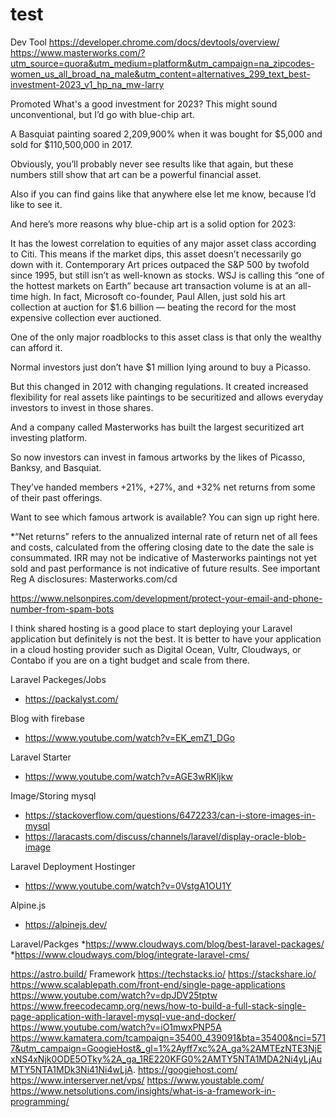# test
Dev Tool https://developer.chrome.com/docs/devtools/overview/
https://www.masterworks.com/?utm_source=quora&utm_medium=platform&utm_campaign=na_zipcodes-women_us_all_broad_na_male&utm_content=alternatives_299_text_best-investment-2023_v1_hp_na_mw-larry

Promoted
What's a good investment for 2023?
This might sound unconventional, but I’d go with blue-chip art.

A Basquiat painting soared 2,209,900% when it was bought for $5,000 and sold for $110,500,000 in 2017.

Obviously, you’ll probably never see results like that again, but these numbers still show that art can be a powerful financial asset.

Also if you can find gains like that anywhere else let me know, because I’d like to see it.

And here’s more reasons why blue-chip art is a solid option for 2023:

It has the lowest correlation to equities of any major asset class according to Citi. This means if the market dips, this asset doesn’t necessarily go down with it.
Contemporary Art prices outpaced the S&P 500 by twofold since 1995, but still isn’t as well-known as stocks.
WSJ is calling this “one of the hottest markets on Earth” because art transaction volume is at an all-time high.
In fact, Microsoft co-founder, Paul Allen, just sold his art collection at auction for $1.6 billion — beating the record for the most expensive collection ever auctioned.

One of the only major roadblocks to this asset class is that only the wealthy can afford it.

Normal investors just don’t have $1 million lying around to buy a Picasso.

But this changed in 2012 with changing regulations. It created increased flexibility for real assets like paintings to be securitized and allows everyday investors to invest in those shares.

And a company called Masterworks has built the largest securitized art investing platform.

So now investors can invest in famous artworks by the likes of Picasso, Banksy, and Basquiat.

They’ve handed members +21%, +27%, and +32% net returns from some of their past offerings.

Want to see which famous artwork is available? You can sign up right here.


*“Net returns” refers to the annualized internal rate of return net of all fees and costs, calculated from the offering closing date to the date the sale is consummated. IRR may not be indicative of Masterworks paintings not yet sold and past performance is not indicative of future results. See important Reg A disclosures: Masterworks.com/cd

https://www.nelsonpires.com/development/protect-your-email-and-phone-number-from-spam-bots

I think shared hosting is a good place to start deploying your Laravel application but definitely is not the best. It is better to have your application in a cloud hosting provider such as Digital Ocean, Vultr, Cloudways, or Contabo if you are on a tight budget and scale from there.

Laravel Packeges/Jobs
* https://packalyst.com/

Blog with firebase
* https://www.youtube.com/watch?v=EK_emZ1_DGo

Laravel Starter
* https://www.youtube.com/watch?v=AGE3wRKljkw

Image/Storing mysql
* https://stackoverflow.com/questions/6472233/can-i-store-images-in-mysql
* https://laracasts.com/discuss/channels/laravel/display-oracle-blob-image

Laravel Deployment Hostinger
* https://www.youtube.com/watch?v=0VstgA1OU1Y

Alpine.js
* https://alpinejs.dev/

Laravel/Packges
*https://www.cloudways.com/blog/best-laravel-packages/
*https://www.cloudways.com/blog/integrate-laravel-cms/

https://astro.build/ Framework
https://techstacks.io/
https://stackshare.io/
https://www.scalablepath.com/front-end/single-page-applications
https://www.youtube.com/watch?v=dpJDV25tptw
https://www.freecodecamp.org/news/how-to-build-a-full-stack-single-page-application-with-laravel-mysql-vue-and-docker/
https://www.youtube.com/watch?v=iO1mwxPNP5A
https://www.kamatera.com/tcampaign=35400_439091&bta=35400&nci=5717&utm_campaign=GoogieHost&_gl=1%2Ayff7xc%2A_ga%2AMTEzNTE3NjExNS4xNjk0ODE5OTky%2A_ga_1RE220KFG0%2AMTY5NTA1MDA2Ni4yLjAuMTY5NTA1MDk3Ni41Ni4wLjA.
https://googiehost.com/
https://www.interserver.net/vps/
https://www.youstable.com/
https://www.netsolutions.com/insights/what-is-a-framework-in-programming/
